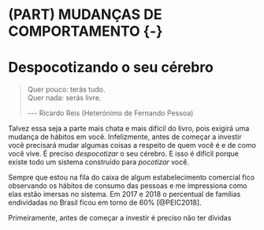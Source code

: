 # (PART) MUDANÇAS DE COMPORTAMENTO {-}

# Despocotizando o seu cérebro

> Quer pouco: terás tudo. <br />
> Quer nada: serás livre.
>
>  --- Ricardo Reis (Heterónimo de Fernando Pessoa)

Talvez essa seja a parte mais chata e mais difícil do livro, pois exigirá uma mudança de hábitos em você. Infelizmente, antes de começar a investir você precisará mudar algumas coisas a respeito de quem você é e de como você vive. É preciso _despocotizar_ o seu cérebro. E isso é difícil porque existe todo um sistema construído para _pocotizar_ você.

Sempre que estou na fila do caixa de algum estabelecimento comercial fico observando os hábitos de consumo das pessoas e me impressiona como elas estão imersas no sistema. Em 2017 e 2018 o percentual de famílias endividadas no Brasil ficou em torno de 60% [@PEIC2018].

Primeiramente, antes de começar a investir é preciso não ter dívidas
